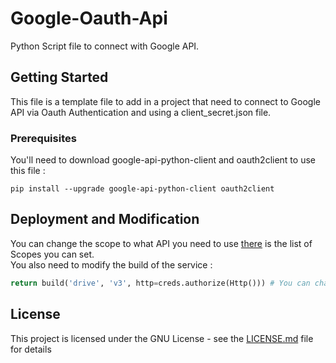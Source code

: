 # Google-Oauth-Api

Python Script file to connect with Google API.

## Getting Started

This file is a template file to add in a project that need to connect to Google API via Oauth Authentication and using a client_secret.json file.

### Prerequisites

You'll need to download google-api-python-client and oauth2client to use this file : 

```CMD
pip install --upgrade google-api-python-client oauth2client
```

## Deployment and Modification

You can change the scope to what API you need to use [there](https://developers.google.com/identity/protocols/googlescopes) is the list of Scopes you can set.  
You also need to modify the build of the service : 

```PYTHON
return build('drive', 'v3', http=creds.authorize(Http())) # You can change drive by maps, gmail, etc.... Don't forget to change the version
```

## License

This project is licensed under the GNU License - see the [LICENSE.md](LICENSE.md) file for details
